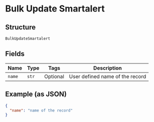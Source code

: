 
# Bulk Update Smartalert

## Structure

`BulkUpdateSmartalert`

## Fields

| Name | Type | Tags | Description |
|  --- | --- | --- | --- |
| `name` | `str` | Optional | User defined name of the record |

## Example (as JSON)

```json
{
  "name": "name of the record"
}
```

